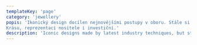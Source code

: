 ```yaml
---
templateKey: 'page'
category: 'jewellery'
popis: 'Ikonický design docílen nejnovějšími postupy v oboru. Stále si však šperky nesou své klasické funkce:
Krásu, reprezentaci nositele i investiční.'
description: 'Iconic designs made by latest industry techniques, but still with the classic functions such as beauty and rich investment.'
---
```

